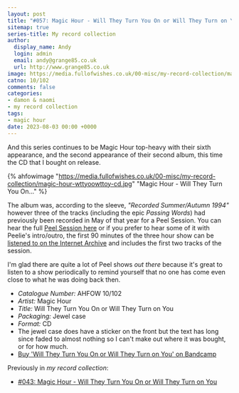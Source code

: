 ```yaml
---
layout: post
title: "#057: Magic Hour - Will They Turn You On or Will They Turn on You"
sitemap: true
series-title: My record collection
author:
  display_name: Andy
  login: admin
  email: andy@grange85.co.uk
  url: http://www.grange85.co.uk
image: https://media.fullofwishes.co.uk/00-misc/my-record-collection/magic-hour-wttyoowttoy-cd.jpg
catno: 10/102
comments: false
categories:
- damon & naomi
- my record collection
tags:
- magic hour
date: 2023-08-03 00:00 +0000
---
```

And this series continues to be Magic Hour top-heavy with their sixth appearance, and the second appearance of their second album, this time the CD that I bought on release.

{% ahfowimage "https://media.fullofwishes.co.uk/00-misc/my-record-collection/magic-hour-wttyoowttoy-cd.jpg" "Magic Hour - Will They Turn You On..." %}

The album was, according to the sleeve, _"Recorded Summer/Autumn 1994"_ however three of the tracks (including the epic _Passing Words_) had previously been recorded in May of that year for a Peel Session. You can hear the full [Peel Session here](/2013/10/04/audio-magic-hour-peel-session/) or if you prefer to hear some of it with Peelie's intro/outro, the first 90 minutes of the three hour show can be [listened to on the Internet Archive](https://archive.org/details/peelshow1994/Peel+Show+1994-06-10+%28incomplete%29.mp3) and includes the first two tracks of the session.

I'm glad there are quite a lot of Peel shows _out there_ because it's great to listen to a show periodically to remind yourself that no one has come even close to what he was doing back then.

 - *Catalogue Number:* AHFOW 10/102
 - *Artist:* Magic Hour
 - *Title:* Will They Turn You On or Will They Turn on You
 - *Packaging:* Jewel case
 - *Format:* CD
 - The jewel case does have a sticker on the front but the text has long since faded to almost nothing so I can't make out where it was bought, or for how much.
 - [Buy 'Will They Turn You On or Will They Turn on You' on Bandcamp](https://magic-hour.bandcamp.com/album/will-they-turn-you-on-or-will-they-turn-on-you)

Previously in _my record collection_:
- [#043: Magic Hour - Will They Turn You On or Will They Turn on You](/2023/06/15/my-record-collection-043-magic-hour-will-they-turn-you-on-or-will-they-turn-on-you/)
